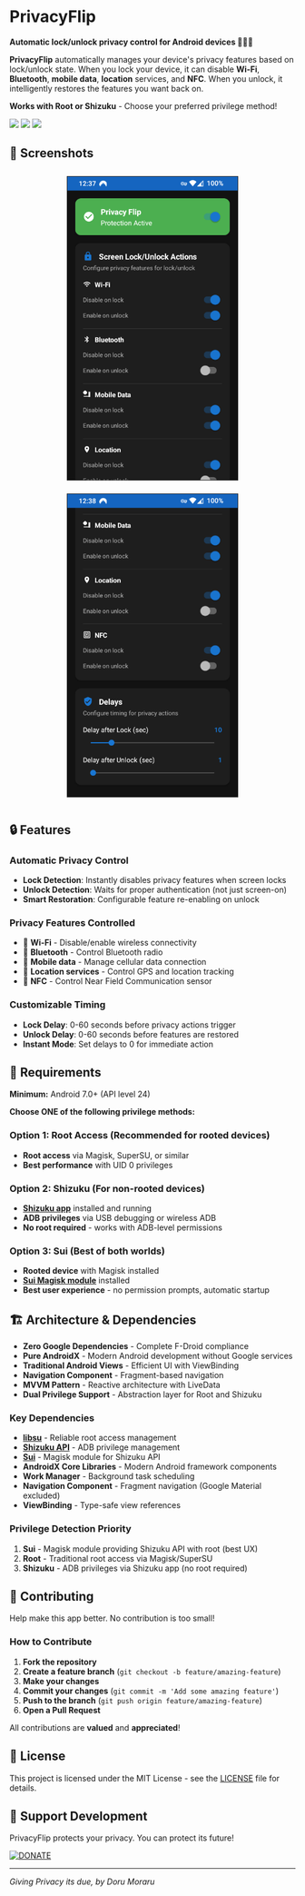 # PrivacyFlip

**Automatic lock/unlock privacy control for Android devices 🔐📱✨**

**PrivacyFlip** automatically manages your device's privacy features based on lock/unlock state. When you lock your device, it can disable **Wi-Fi**, **Bluetooth**, **mobile data**, **location** services, and **NFC**. When you unlock, it intelligently restores the features you want back on.

**Works with Root or Shizuku** - Choose your preferred privilege method!

<div>
  <a href="https://apt.izzysoft.de/fdroid/index/apk/io.github.dorumrr.privacyflip" target="_blank" rel="noopener"><img height="50" src="https://gitlab.com/IzzyOnDroid/repo/-/raw/master/assets/IzzyOnDroid.png"></a> <a href="https://f-droid.org/en/packages/io.github.dorumrr.privacyflip/" target="_blank" rel="noopener"><img height="50" src="https://f-droid.org/badge/get-it-on.png"></a> <a href="https://www.buymeacoffee.com/ossdev"><img height="50" src="https://cdn.buymeacoffee.com/buttons/v2/arial-yellow.png" /></a>
</div>

## 📸 Screenshots

<div align="center">
  <img src="fastlane/metadata/android/en-US/images/phoneScreenshots/1.png" alt="PrivacyFlip by Doru Moraru" width="300" style="margin: 10px; border: 1px solid #222222"/>
  <img src="fastlane/metadata/android/en-US/images/phoneScreenshots/2.png" alt="PrivacyFlip by Doru Moraru" width="300" style="margin: 10px; border: 1px solid #222222"/>
</div>

## 🔒 Features

### **Automatic Privacy Control**
- **Lock Detection**: Instantly disables privacy features when screen locks
- **Unlock Detection**: Waits for proper authentication (not just screen-on)
- **Smart Restoration**: Configurable feature re-enabling on unlock

### **Privacy Features Controlled**
- 📶 **Wi-Fi** - Disable/enable wireless connectivity
- 📱 **Bluetooth** - Control Bluetooth radio
- 📡 **Mobile data** - Manage cellular data connection
- 📍 **Location services** - Control GPS and location tracking
- 📳 **NFC** - Control Near Field Communication sensor

### **Customizable Timing**
- **Lock Delay**: 0-60 seconds before privacy actions trigger
- **Unlock Delay**: 0-60 seconds before features are restored
- **Instant Mode**: Set delays to 0 for immediate action

## 📱 Requirements

**Minimum:** Android 7.0+ (API level 24)

**Choose ONE of the following privilege methods:**

### **Option 1: Root Access** (Recommended for rooted devices)
- **Root access** via Magisk, SuperSU, or similar
- **Best performance** with UID 0 privileges

### **Option 2: Shizuku** (For non-rooted devices)
- **[Shizuku app](https://shizuku.rikka.app/)** installed and running
- **ADB privileges** via USB debugging or wireless ADB
- **No root required** - works with ADB-level permissions

### **Option 3: Sui** (Best of both worlds)
- **Rooted device** with Magisk installed
- **[Sui Magisk module](https://github.com/RikkaApps/Sui)** installed
- **Best user experience** - no permission prompts, automatic startup

## 🏗️ Architecture & Dependencies

- **Zero Google Dependencies** - Complete F-Droid compliance
- **Pure AndroidX** - Modern Android development without Google services
- **Traditional Android Views** - Efficient UI with ViewBinding
- **Navigation Component** - Fragment-based navigation
- **MVVM Pattern** - Reactive architecture with LiveData
- **Dual Privilege Support** - Abstraction layer for Root and Shizuku

### **Key Dependencies**
- **[libsu](https://github.com/topjohnwu/libsu)** - Reliable root access management
- **[Shizuku API](https://github.com/RikkaApps/Shizuku-API)** - ADB privilege management
- **[Sui](https://github.com/RikkaApps/Sui)** - Magisk module for Shizuku API
- **AndroidX Core Libraries** - Modern Android framework components
- **Work Manager** - Background task scheduling
- **Navigation Component** - Fragment navigation (Google Material excluded)
- **ViewBinding** - Type-safe view references

### **Privilege Detection Priority**
1. **Sui** - Magisk module providing Shizuku API with root (best UX)
2. **Root** - Traditional root access via Magisk/SuperSU
3. **Shizuku** - ADB privileges via Shizuku app (no root required)



## 🤝 Contributing

Help make this app better. No contribution is too small!

### How to Contribute

1. **Fork the repository**
2. **Create a feature branch** (`git checkout -b feature/amazing-feature`)
3. **Make your changes**
4. **Commit your changes** (`git commit -m 'Add some amazing feature'`)
5. **Push to the branch** (`git push origin feature/amazing-feature`)
6. **Open a Pull Request**

All contributions are **valued** and **appreciated**!

## 📄 License

This project is licensed under the MIT License - see the [LICENSE](LICENSE) file for details.

## 💖 Support Development

PrivacyFlip protects your privacy. You can protect its future!

[![DONATE](https://img.shields.io/badge/DONATE-FFD700?style=for-the-badge&logoColor=white)](https://buymeacoffee.com/ossdev)

---

*Giving Privacy its due, by Doru Moraru*
